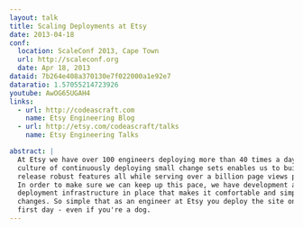 ```yaml
---
layout: talk
title: Scaling Deployments at Etsy
date: 2013-04-18
conf:
  location: ScaleConf 2013, Cape Town
  url: http://scaleconf.org
  date: Apr 18, 2013
dataid: 7b264e408a370130e7f022000a1e92e7
dataratio: 1.57055214723926
youtube: AwOG65UGAH4
links:
  - url: http://codeascraft.com
    name: Etsy Engineering Blog
  - url: http://etsy.com/codeascraft/talks
    name: Etsy Engineering Talks

abstract: |
  At Etsy we have over 100 engineers deploying more than 40 times a day. This
  culture of continuously deploying small change sets enables us to build and
  release robust features all while serving over a billion page views per month.
  In order to make sure we can keep up this pace, we have development and
  deployment infrastructure in place that makes it comfortable and simple to make
  changes. So simple that as an engineer at Etsy you deploy the site on your
  first day - even if you're a dog.
---
```

